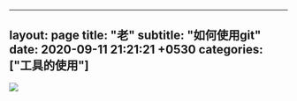 
---
layout: page
title:  "老"
subtitle: "如何使用git"
date:   2020-09-11 21:21:21 +0530
categories: ["工具的使用"]
---
![](http://C:\Users\14191\Pictures\luonaerduo.jpg)